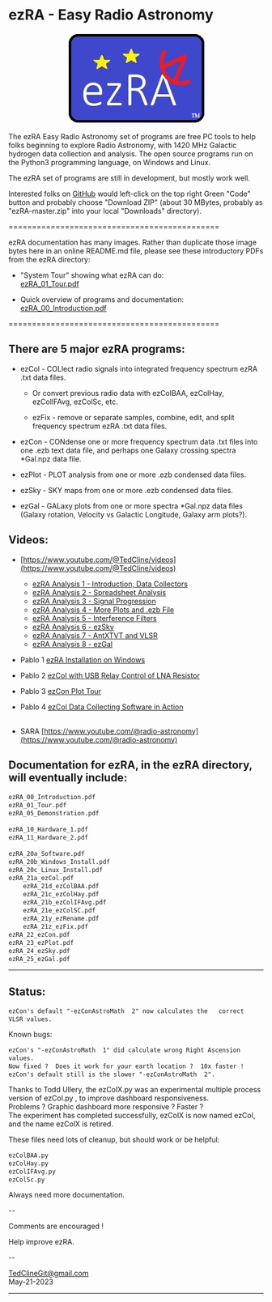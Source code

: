 # ezRA - Easy Radio Astronomy

<p align="center">
  <img src="/ezRA/ezRA_logo.jpg?raw=true" alt="ezRA_logo"/>
</p>

The ezRA Easy Radio Astronomy set of programs are free PC tools to help folks beginning to explore Radio Astronomy, with 
1420 MHz Galactic hydrogen data collection and analysis.
The open source programs run on the Python3 programming language, on Windows and Linux.

The ezRA set of programs are still in development, but mostly work well.

Interested folks on [GitHub](https://github.com/tedcline/ezRA)
would left-click on the top right Green "Code" button and probably choose "Download ZIP"
(about 30 MBytes, probably as "ezRA-master.zip" into your local "Downloads" directory).

=============================================

ezRA documentation has many images.
Rather than duplicate those image bytes here in an online README.md file,
please see these introductory PDFs from the ezRA directory:

* "System Tour" showing what ezRA can do:<br>
[ezRA_01_Tour.pdf](https://github.com/tedcline/ezRA/blob/master/ezRA/ezRA_01_Tour.pdf)<br>

* Quick overview of programs and documentation:<br>
[ezRA_00_Introduction.pdf](https://github.com/tedcline/ezRA/blob/master/ezRA/ezRA_00_Introduction.pdf)<br>

=============================================

## There are 5 major ezRA programs:

* ezCol - COLlect radio signals into integrated frequency spectrum ezRA .txt data files.

  * Or convert previous radio data with ezColBAA, ezColHay, ezColIFAvg, ezColSc, etc.

  * ezFix - remove or separate samples, combine, edit, and split frequency spectrum ezRA .txt data files.

* ezCon - CONdense one or more frequency spectrum data .txt files into one .ezb text data file, and perhaps one Galaxy crossing spectra *Gal.npz data file.

* ezPlot - PLOT analysis from one or more .ezb condensed data files.

* ezSky - SKY maps from one or more .ezb condensed data files.

* ezGal - GALaxy plots from one or more spectra *Gal.npz data files (Galaxy rotation, Velocity vs Galactic Longitude, Galaxy arm plots?).

## Videos:

* [https://www.youtube.com/@TedCline/videos](https://www.youtube.com/@TedCline/videos)<br>
  * [ezRA Analysis 1 - Introduction, Data Collectors](https://www.youtube.com/watch?v=2TWXiAUpgCc)<br>
  * [ezRA Analysis 2 - Spreadsheet Analysis](https://www.youtube.com/watch?v=9vKaob-jweM)<br>
  * [ezRA Analysis 3 - Signal Progression](https://www.youtube.com/watch?v=7c-0rbNOOV4)<br>
  * [ezRA Analysis 4 - More Plots and .ezb File](https://www.youtube.com/watch?v=bpU1wYJJrO4)<br>
  * [ezRA Analysis 5 - Interference Filters](https://www.youtube.com/watch?v=XAitkAerXjM)<br>
  * [ezRA Analysis 6 - ezSky](https://www.youtube.com/watch?v=dj3_jikH59Y)<br>
  * [ezRA Analysis 7 - AntXTVT and VLSR](https://www.youtube.com/watch?v=038Apm0yAjY)<br>
  * [ezRA Analysis 8 - ezGal](https://www.youtube.com/watch?v=YXuPDJVRbd0)<br>

* Pablo 1 [ezRA Installation on Windows](https://www.youtube.com/watch?v=2DbS5A42OJQ)
* Pablo 2 [ezCol with USB Relay Control of LNA Resistor](https://www.youtube.com/watch?v=N1TRyJ9w0As)
* Pablo 3 [ezCon Plot Tour](https://www.youtube.com/watch?v=8EUmCQAIBLg)
* Pablo 4 [ezCol Data Collecting Software in Action](https://www.youtube.com/watch?v=15Q6_OCDTs0)<br><br>

* SARA [https://www.youtube.com/@radio-astronomy](https://www.youtube.com/@radio-astronomy)<br>

## Documentation for ezRA, in the ezRA directory, will eventually include:

    ezRA_00_Introduction.pdf
    ezRA_01_Tour.pdf
    ezRA_05_Demonstration.pdf

    ezRA_10_Hardware_1.pdf
    ezRA_11_Hardware_2.pdf

    ezRA_20a_Software.pdf
    ezRA_20b_Windows_Install.pdf
    ezRA_20c_Linux_Install.pdf
    ezRA_21a_ezCol.pdf
        ezRA_21d_ezColBAA.pdf
        ezRA_21c_ezColHay.pdf
        ezRA_21b_ezColIFAvg.pdf
        ezRA_21e_ezColSC.pdf
        ezRA_21y_ezRename.pdf
        ezRA_21z_ezFix.pdf
    ezRA_22_ezCon.pdf
    ezRA_23_ezPlot.pdf
    ezRA_24_ezSky.pdf
    ezRA_25_ezGal.pdf

---

## Status:

    ezCon's default "-ezConAstroMath  2" now calculates the   correct   VLSR values.

Known bugs:

    ezCon's "-ezConAstroMath  1" did calculate wrong Right Ascension values.
	Now fixed ?  Does it work for your earth location ?  10x faster !
    ezCon's default still is the slower "-ezConAstroMath  2".

Thanks to Todd Ullery, the  ezColX.py  was an experimental multiple process version of  ezCol.py , to improve dashboard responsiveness.
<br>
Problems ?  Graphic dashboard more responsive ?  Faster ?
<br>
The experiment has completed successfully, ezColX is now named ezCol, and the name ezColX is retired.

These files need lots of cleanup, but should work or be helpful:

    ezColBAA.py
    ezColHay.py
    ezColIFAvg.py
    ezColSc.py

Always need more documentation.

--

Comments are encouraged !

Help improve ezRA.

--

TedClineGit@gmail.com
<br>
May-21-2023

---
